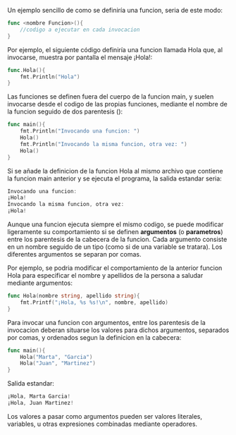 Un ejemplo sencillo de como se definiría una funcion, seria de este modo: 
```go
func <nombre Funcion>(){
    //codigo a ejecutar en cada invocacion
}
```
Por ejemplo, el siguiente código definiría una funcion llamada Hola que, al invocarse, muestra por pantalla el mensaje ¡Hola!:
```go
func.Hola(){
    fmt.Println("Hola")
}
```
Las funciones se definen fuera del cuerpo de la funcion main, y suelen invocarse desde el codigo de las propias funciones, mediante el nombre de la funcion seguido de dos parentesis ():
```go
func main(){
    fmt.Println("Invocando una funcion: ")
    Hola()
    fmt.Println("Invocando la misma funcion, otra vez: ")
    Hola()
}
```
Si se añade la definicion de la funcion Hola al mismo archivo que contiene la funcion main anterior y se ejecuta el programa, la salida estandar seria:
```go
Invocando una funcion:
¡Hola!
Invocando la misma funcion, otra vez:
¡Hola!
```
Aunque una funcion ejecuta siempre el mismo codigo, se puede modificar ligeramente su comportamiento si se definen **argumentos** (o **parametros**) entre los parentesis de la cabecera de la funcion. Cada argumento consiste en un nombre seguido de un tipo (como si de una variable se tratara). Los diferentes argumentos se separan por comas.

Por ejemplo, se podria modificar el comportamiento de la anterior funcion Hola para especificar el nombre y apellidos de la persona a saludar mediante argumentos:
```go
func Hola(nombre string, apellido string){
    fmt.Printf("¡Hola, %s %s!\n", nombre, apellido)
}
```
Para invocar una funcion con argumentos, entre los parentesis de la invocacion deberan situarse los valores para dichos argumentos, separados por comas, y ordenados segun la definicion en la cabecera:
```go
func main(){
    Hola("Marta", "Garcia")
    Hola("Juan", "Martinez")
}
```

Salida estandar: 
```go
¡Hola, Marta Garcia!
¡Hola, Juan Martinez!
```
Los valores a pasar como argumentos pueden ser valores literales, variables, u otras expresiones combinadas mediante operadores.
